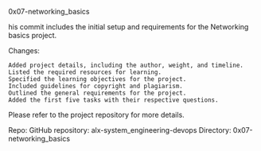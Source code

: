0x07-networking_basics

his commit includes the initial setup and requirements for the Networking basics project.

Changes:

    Added project details, including the author, weight, and timeline.
    Listed the required resources for learning.
    Specified the learning objectives for the project.
    Included guidelines for copyright and plagiarism.
    Outlined the general requirements for the project.
    Added the first five tasks with their respective questions.

Please refer to the project repository for more details.

Repo:
GitHub repository: alx-system_engineering-devops
Directory: 0x07-networking_basics
